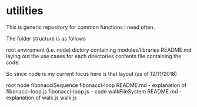 # utilities
This is generic repository for common functions I need often.

The folder structure is as follows

root
  enviroment (i.e. node)
    dictory containing modules/libraries
      README.md laying out the use cases for each directories contents
      file containing the code.
      
So since node is my current focus here is that layout (as of 12/11/2018)

root
  node
    fibonacciSequence
      fibonacci-loop
        README.md - explanation of fibonacci-loop.js
        fibonacci-loop.js - code
    walkFileSystem
      README.md - explanation of walk.js
      walk.js
    
